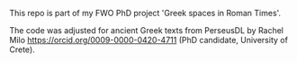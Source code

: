 This repo is part of my FWO PhD project 'Greek spaces in Roman Times'.

The code was adjusted for ancient Greek texts from PerseusDL by Rachel Milo https://orcid.org/0009-0000-0420-4711 (PhD candidate, University of Crete).
